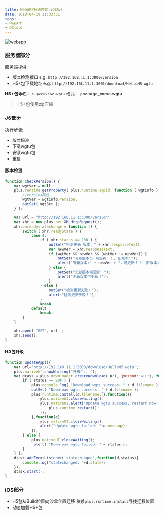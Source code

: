 ```yaml
---
title: WebAPP升级方案(iOS版)
date: 2018-04-19 11:33:51
tags: 
- WebAPP
- DCloud
---
```


![webapp](https://timgsa.baidu.com/timg?image&quality=80&size=b9999_10000&sec=1525968985934&di=159aac25c342f55b8ad94fb91c81d2d9&imgtype=jpg&src=http%3A%2F%2Fimg2.imgtn.bdimg.com%2Fit%2Fu%3D616152967%2C869593181%26fm%3D214%26gp%3D0.jpg)

<!-- more -->

### 服务器部分

服务端提供:

- 版本检测接口
  e.g. `http://192.168.11.1:3000/version`
- H5+包下载地址
  e.g. `http://192.168.11.1:3000/download/HelloH5.wgtu`

**H5+包命名**： `Supervisor.wgtu`
格式： package_name.wgtu

> H5+包使用zip压缩

### JS部分

执行步骤:

- 版本检测
- 下载wgtu包
- 安装wgtu包
- 重启

#### 版本检测

```js
function checkVersion() {
    var wgtVer = null;
    plus.runtime.getProperty( plus.runtime.appid, function ( wgtinfo ) {
        //version属性
        wgtVer = wgtinfo.version;
        outSet( wgtStr );
    } );

    var url = "http://192.168.11.1:3000/version";
    var xhr = new plus.net.XMLHttpRequest();
    xhr.onreadystatechange = function () {
        switch ( xhr.readyState ) {
            case 4:
                if ( xhr.status == 200 ) {
                    outSet("检测更新 版本：" + xhr.responseText);
                    var newVer = xhr.responseText;
                    if (wgtVer && newVer && (wgtVer != newVer)) {
                        outSet("有新版本:，可更新！！, 旧版本:");
                        alert("有新版本:" + newVer + "，可更新！！, 旧版本:" + wgtVer);
                    } else {
                        outSet("无新版本可更新！");
                        alert("无新版本可更新！");
                    }
                } else {
                    outSet("检测更新失败！");
                    alert("检测更新失败！");
                }
                break;
            default :
                break;
        }
	}

	xhr.open( "GET", url );
	xhr.send();
}
```

#### H5包升级

```js
function updateApp(){
	var url='http://192.168.11.1:3000/download/HelloH5.wgtu';
	plus.nativeUI.showWaiting("升级中...");
	var dtask = plus.downloader.createDownload( url, {method:"GET"}, function(d,status){
		if ( status == 200 ) { 
			plus.console.log( "Download wgtu success: " + d.filename );
            outSet( "Download wgtu success: " + d.filename );
			plus.runtime.install(d.filename,{},function(){
				plus.nativeUI.closeWaiting();
				plus.nativeUI.alert("Update wgtu success, restart now!",function(){
					plus.runtime.restart();
				});
			},function(e){
				plus.nativeUI.closeWaiting();
				alert("Update wgtu failed: "+e.message);
			});
		} else {
			plus.nativeUI.closeWaiting();
			 alert( "Download wgtu failed: " + status ); 
		} 
	} );
	dtask.addEventListener('statechanged',function(d,status){
		console.log("statechanged: "+d.state);
	});
	dtask.start();
}
```

### iOS部分

- H5包从Build位置向沙盒位置迁移
  依赖`plus.runtime.install`寻找迁移位置
- 动态加载H5+包
